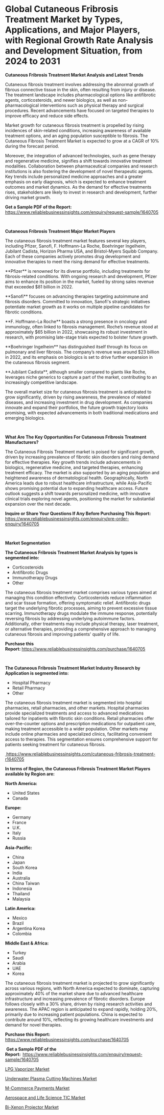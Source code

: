 <p><h1>Global Cutaneous Fribrosis Treatment Market by Types, Applications, and Major Players, with Regional Growth Rate Analysis and Development Situation, from 2024 to 2031</h1></p><p><strong>Cutaneous Fribrosis Treatment Market Analysis and Latest Trends</strong></p>
<p><p>Cutaneous fibrosis treatment involves addressing the abnormal growth of fibrous connective tissue in the skin, often resulting from injury or disease. The treatment landscape includes pharmacological options like antifibrotic agents, corticosteroids, and newer biologics, as well as non-pharmacological interventions such as physical therapy and surgical procedures. Recent advancements have focused on targeted therapies to improve efficacy and reduce side effects. </p><p>Market growth for cutaneous fibrosis treatment is propelled by rising incidences of skin-related conditions, increasing awareness of available treatment options, and an aging population susceptible to fibrosis. The Cutaneous Fibrosis Treatment Market is expected to grow at a CAGR of 10% during the forecast period. </p><p>Moreover, the integration of advanced technologies, such as gene therapy and regenerative medicine, signifies a shift towards innovative treatment modalities. Collaboration between pharmaceutical companies and research institutions is also fostering the development of novel therapeutic agents. Key trends include personalized medicine approaches and a greater emphasis on early diagnosis, which is expected to enhance treatment outcomes and market dynamics. As the demand for effective treatments rises, stakeholders are likely to invest in research and development, further driving market growth.</p></p>
<p><strong>Get a Sample PDF of the Report:&nbsp;</strong> <a href="https://www.reliablebusinessinsights.com/enquiry/request-sample/1640705?utm_campaign=96&utm_medium=2&utm_source=Github&utm_content=ia&utm_term=07122024&utm_id=cutaneous-fribrosis-treatment">https://www.reliablebusinessinsights.com/enquiry/request-sample/1640705</a></p>
<p>&nbsp;</p>
<p><strong>Cutaneous Fribrosis Treatment Major Market Players</strong></p>
<p><p>The cutaneous fibrosis treatment market features several key players, including Pfizer, Sanofi, F. Hoffmann-La Roche, Boehringer Ingelheim, Jubilant Cadista, Horizon Pharma USA, and Bristol-Myers Squibb Company. Each of these companies actively promotes drug development and innovative therapies to meet the rising demand for effective treatments.</p><p>**Pfizer** is renowned for its diverse portfolio, including treatments for fibrosis-related conditions. With ongoing research and development, Pfizer aims to enhance its position in the market, fueled by strong sales revenue that exceeded $81 billion in 2022.</p><p>**Sanofi** focuses on advancing therapies targeting autoimmune and fibrosis disorders. Committed to innovation, Sanofi's strategic initiatives potentiate market growth as it works on multiple pipeline candidates for fibrotic conditions.</p><p>**F. Hoffmann-La Roche** boasts a strong presence in oncology and immunology, often linked to fibrosis management. Roche’s revenue stood at approximately $65 billion in 2022, showcasing its robust investment in research, with promising late-stage trials expected to bolster future growth.</p><p>**Boehringer Ingelheim** has distinguished itself through its focus on pulmonary and liver fibrosis. The company’s revenue was around $23 billion in 2022, and its emphasis on biologics is set to drive further expansion in the cutaneous fibrosis segment.</p><p>**Jubilant Cadista**, although smaller compared to giants like Roche, leverages niche generics to capture a part of the market, contributing to an increasingly competitive landscape.</p><p>The overall market size for cutaneous fibrosis treatment is anticipated to grow significantly, driven by rising awareness, the prevalence of related diseases, and increasing investment in drug development. As companies innovate and expand their portfolios, the future growth trajectory looks promising, with expected advancements in both traditional medications and emerging biologics.</p></p>
<p>&nbsp;</p>
<p><strong>What Are The Key Opportunities For Cutaneous Fribrosis Treatment Manufacturers?</strong></p>
<p><p>The Cutaneous Fibrosis Treatment market is poised for significant growth, driven by increasing prevalence of fibrotic skin disorders and rising demand for effective therapies. Key growth trends include advancements in biologics, regenerative medicine, and targeted therapies, enhancing treatment efficacy. The market is also supported by an aging population and heightened awareness of dermatological health. Geographically, North America leads due to robust healthcare infrastructure, while Asia-Pacific shows promising potential due to expanding healthcare access. Future outlook suggests a shift towards personalized medicine, with innovative clinical trials exploring novel agents, positioning the market for substantial expansion over the next decade.</p></p>
<p><strong>Inquire or Share Your Questions If Any Before Purchasing This Report:</strong> <a href="https://www.reliablebusinessinsights.com/enquiry/pre-order-enquiry/1640705?utm_campaign=96&utm_medium=2&utm_source=Github&utm_content=ia&utm_term=07122024&utm_id=cutaneous-fribrosis-treatment">https://www.reliablebusinessinsights.com/enquiry/pre-order-enquiry/1640705</a></p>
<p>&nbsp;</p>
<p><strong>Market Segmentation</strong></p>
<p><strong>The Cutaneous Fribrosis Treatment Market Analysis by types is segmented into:</strong></p>
<p><ul><li>Corticosteroids</li><li>Antifibrotic Drugs</li><li>Immunotherapy Drugs</li><li>Other</li></ul></p>
<p><p>The cutaneous fibrosis treatment market comprises various types aimed at managing this condition effectively. Corticosteroids reduce inflammation and scar tissue formation, offering symptomatic relief. Antifibrotic drugs target the underlying fibrotic processes, aiming to prevent excessive tissue scarring. Immunotherapy drugs modulate the immune response, potentially reversing fibrosis by addressing underlying autoimmune factors. Additionally, other treatments may include physical therapy, laser treatment, or alternative therapies, providing a comprehensive approach to managing cutaneous fibrosis and improving patients' quality of life.</p></p>
<p><strong>Purchase this Report:&nbsp;</strong><a href="https://www.reliablebusinessinsights.com/purchase/1640705?utm_campaign=96&utm_medium=2&utm_source=Github&utm_content=ia&utm_term=07122024&utm_id=cutaneous-fribrosis-treatment">https://www.reliablebusinessinsights.com/purchase/1640705</a></p>
<p>&nbsp;</p>
<p><strong>The Cutaneous Fribrosis Treatment Market Industry Research by Application is segmented into:</strong></p>
<p><ul><li>Hospital Pharmacy</li><li>Retail Pharmacy</li><li>Other</li></ul></p>
<p><p>The cutaneous fibrosis treatment market is segmented into hospital pharmacies, retail pharmacies, and other markets. Hospital pharmacies provide specialized treatments and access to advanced medications tailored for inpatients with fibrotic skin conditions. Retail pharmacies offer over-the-counter options and prescription medications for outpatient care, making treatment accessible to a wider population. Other markets may include online pharmacies and specialized clinics, facilitating convenient access to therapies. This segmentation ensures comprehensive support for patients seeking treatment for cutaneous fibrosis.</p></p>
<p><a href="https://www.reliablebusinessinsights.com/cutaneous-fribrosis-treatment-r1640705?utm_campaign=96&utm_medium=2&utm_source=Github&utm_content=ia&utm_term=07122024&utm_id=cutaneous-fribrosis-treatment">&nbsp;https://www.reliablebusinessinsights.com/cutaneous-fribrosis-treatment-r1640705</a></p>
<p><strong>In terms of Region, the Cutaneous Fribrosis Treatment Market Players available by Region are:</strong></p>
<p>
    <p> <strong> North America: </strong>
        <ul>
            <li>United States</li>
            <li>Canada</li>
        </ul>
        </p> 
    <p> <strong> Europe: </strong>
        <ul>
            <li>Germany</li>
            <li>France</li>
            <li>U.K.</li>
            <li>Italy</li>
            <li>Russia</li>
        </ul>
        </p> 
    <p> <strong> Asia-Pacific: </strong>
        <ul>
            <li>China</li>
            <li>Japan</li>
            <li>South Korea</li>
            <li>India</li>
            <li>Australia</li>
            <li>China Taiwan</li>
            <li>Indonesia</li>
            <li>Thailand</li>
            <li>Malaysia</li>
        </ul>
        </p> 
    <p> <strong> Latin America: </strong>
        <ul>
            <li>Mexico</li>
            <li>Brazil</li>
            <li>Argentina Korea</li>
            <li>Colombia</li>
        </ul>
        </p> 
    <p> <strong> Middle East & Africa: </strong>
        <ul>
            <li>Turkey</li>
            <li>Saudi</li>
            <li>Arabia</li>
            <li>UAE</li>
            <li>Korea</li>
        </ul>
    </p>
    </p>
<p><p>The cutaneous fibrosis treatment market is projected to grow significantly across various regions, with North America expected to dominate, capturing approximately 40% of the market share due to advanced healthcare infrastructure and increasing prevalence of fibrotic disorders. Europe follows closely with a 30% share, driven by rising research activities and awareness. The APAC region is anticipated to expand rapidly, holding 20%, primarily due to increasing patient populations. China is expected to contribute around 10%, reflecting its growing healthcare investments and demand for novel therapies.</p></p>
<p><strong>Purchase this Report: </strong><a href="https://www.reliablebusinessinsights.com/purchase/1640705?utm_campaign=96&utm_medium=2&utm_source=Github&utm_content=ia&utm_term=07122024&utm_id=cutaneous-fribrosis-treatment">https://www.reliablebusinessinsights.com/purchase/1640705</a></p>
<p>&nbsp;<strong>Get a Sample PDF of the Report:&nbsp;&nbsp;</strong><a href="https://www.reliablebusinessinsights.com/enquiry/request-sample/1640705?utm_campaign=96&utm_medium=2&utm_source=Github&utm_content=ia&utm_term=07122024&utm_id=cutaneous-fribrosis-treatment">https://www.reliablebusinessinsights.com/enquiry/request-sample/1640705</a></p>
<p><strong></strong></p>
<p><p><a href="https://github.com/DianaWilson796/Market-Research-Report-List-1/blob/main/lpg-vaporizer-market.md?utm_campaign=96&utm_medium=2&utm_source=Github&utm_content=ia&utm_term=07122024&utm_id=cutaneous-fribrosis-treatment">LPG Vaporizer Market</a></p><p><a href="https://www.linkedin.com/pulse/underwater-plasma-cutting-machines-industry-forecast-market-shifts-nvhlc?utm_campaign=96&utm_medium=2&utm_source=Github&utm_content=ia&utm_term=07122024&utm_id=cutaneous-fribrosis-treatment">Underwater Plasma Cutting Machines Market</a></p><p><a href="https://www.linkedin.com/pulse/m-commerce-payments-market-growth-expected-96-cagr-from-xncef?utm_campaign=96&utm_medium=2&utm_source=Github&utm_content=ia&utm_term=07122024&utm_id=cutaneous-fribrosis-treatment">M-Commerce Payments Market</a></p><p><a href="https://github.com/luisem4tmccuan/Market-Research-Report-List-1/blob/main/aerospace-and-life-science-tic-market.md?utm_campaign=96&utm_medium=2&utm_source=Github&utm_content=ia&utm_term=07122024&utm_id=cutaneous-fribrosis-treatment">Aerospace and Life Science TIC Market</a></p><p><a href="https://issuu.com/reportprime-2/docs/bi-xenon-projector-market-size-2030.pptx?utm_campaign=96&utm_medium=2&utm_source=Github&utm_content=ia&utm_term=07122024&utm_id=cutaneous-fribrosis-treatment">Bi-Xenon Projector Market</a></p></p>